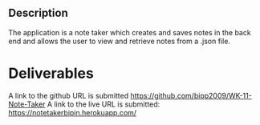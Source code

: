 ## Description
The application is a note taker which creates and saves notes in the back end and allows the user to view and retrieve notes from a .json file.

# Deliverables

A link to the github URL is submitted
https://github.com/bipp2009/WK-11-Note-Taker
A link to the live URL is submitted:
https://notetakerbipin.herokuapp.com/

